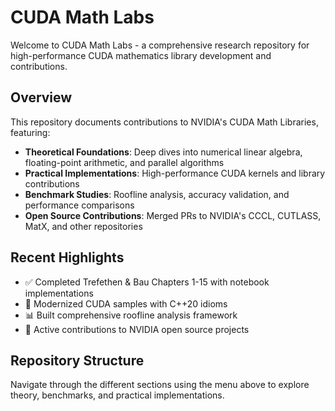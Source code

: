 # CUDA Math Labs

Welcome to CUDA Math Labs - a comprehensive research repository for high-performance CUDA mathematics library development and contributions.

## Overview

This repository documents contributions to NVIDIA's CUDA Math Libraries, featuring:

- **Theoretical Foundations**: Deep dives into numerical linear algebra, floating-point arithmetic, and parallel algorithms
- **Practical Implementations**: High-performance CUDA kernels and library contributions  
- **Benchmark Studies**: Roofline analysis, accuracy validation, and performance comparisons
- **Open Source Contributions**: Merged PRs to NVIDIA's CCCL, CUTLASS, MatX, and other repositories

## Recent Highlights

- ✅ Completed Trefethen & Bau Chapters 1-15 with notebook implementations
- 🚀 Modernized CUDA samples with C++20 idioms
- 📊 Built comprehensive roofline analysis framework
- 🔧 Active contributions to NVIDIA open source projects

## Repository Structure

Navigate through the different sections using the menu above to explore theory, benchmarks, and practical implementations.
